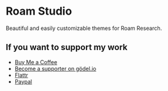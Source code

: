 # Roam Studio
Beautiful and easily customizable themes for Roam Research.

## If you want to support my work
- [Buy Me a Coffee](https://www.buymeacoffee.com/rcvdio)
- [Become a supporter on gödel.io](https://www.goedel.io/subscribe?utm_medium=web&utm_source=subscribe-widget&utm_content=47299057)
- [Flattr](https://flattr.com/@rcvd)
- [Paypal](https://paypal.me/rcvd)
